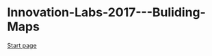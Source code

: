 # Innovation-Labs-2017---Buliding-Maps

[Start page](https://mariacruceat.github.io/Innovation-Labs-2017---Buliding-Maps/index?start=start)
